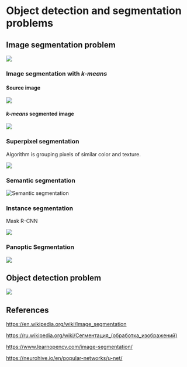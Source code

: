 # Object detection and segmentation problems

## Image segmentation problem

![](https://neurohive.io/wp-content/uploads/2018/11/u-net-segmentation-e1542978983391.png)

### Image segmentation with *k-means*

#### Source image

![](https://upload.wikimedia.org/wikipedia/commons/a/aa/Polarlicht_2.jpg)

#### *k-means* segmented image
![](https://upload.wikimedia.org/wikipedia/commons/c/c5/Polarlicht_2_kmeans_16_large.png)

### Superpixel segmentation
Algorithm is grouping pixels of similar color and texture.

![](https://www.learnopencv.com/wp-content/uploads/2018/10/image-segmentation.gif)

### Semantic segmentation

![Semantic segmentation](https://www.learnopencv.com/wp-content/uploads/2018/10/semantic-segmentation.jpg)

### Instance segmentation
Mask R-CNN

![](https://www.learnopencv.com/wp-content/uploads/2018/10/instance-segmentation.jpg)

### Panoptic Segmentation

![](https://www.learnopencv.com/wp-content/uploads/2018/10/panoptic-segmentation.jpg)


## Object detection problem

![](https://upload.wikimedia.org/wikipedia/commons/thumb/3/38/Detected-with-YOLO--Schreibtisch-mit-Objekten.jpg/1920px-Detected-with-YOLO--Schreibtisch-mit-Objekten.jpg)


## References

https://en.wikipedia.org/wiki/Image_segmentation

https://ru.wikipedia.org/wiki/Сегментация_(обработка_изображений)

https://www.learnopencv.com/image-segmentation/

https://neurohive.io/en/popular-networks/u-net/

